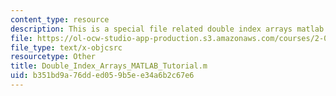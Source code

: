 ```yaml
---
content_type: resource
description: This is a special file related double index arrays matlab tutorial.
file: https://ol-ocw-studio-app-production.s3.amazonaws.com/courses/2-086-numerical-computation-for-mechanical-engineers-spring-2013/b351bd9a76dded059b5ee34a6b2c67e6_Double_Index_Arrays_MATLAB_Tutorial.m
file_type: text/x-objcsrc
resourcetype: Other
title: Double_Index_Arrays_MATLAB_Tutorial.m
uid: b351bd9a-76dd-ed05-9b5e-e34a6b2c67e6
---
```

